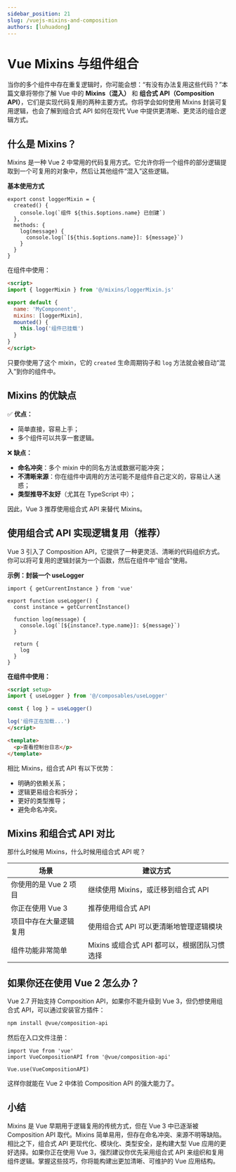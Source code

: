 ```yaml
---
sidebar_position: 21
slug: /vuejs-mixins-and-composition
authors: [luhuadong]
---
```


# Vue Mixins 与组件组合

当你的多个组件中存在重复逻辑时，你可能会想：“有没有办法复用这些代码？”本篇文章将带你了解 Vue 中的 **Mixins（混入）** 和 **组合式 API（Composition API）**，它们是实现代码复用的两种主要方式。你将学会如何使用 Mixins 封装可复用逻辑，也会了解到组合式 API 如何在现代 Vue 中提供更清晰、更灵活的组合逻辑方式。



## 什么是 Mixins？

Mixins 是一种 Vue 2 中常用的代码复用方式。它允许你将一个组件的部分逻辑提取到一个可复用的对象中，然后让其他组件“混入”这些逻辑。

**基本使用方式**

```tsx showLineNumbers title="mixins/loggerMixin.js"
export const loggerMixin = {
  created() {
    console.log(`组件 ${this.$options.name} 已创建`)
  },
  methods: {
    log(message) {
      console.log(`[${this.$options.name}]: ${message}`)
    }
  }
}
```

在组件中使用：

```html showLineNumbers
<script>
import { loggerMixin } from '@/mixins/loggerMixin.js'

export default {
  name: 'MyComponent',
  mixins: [loggerMixin],
  mounted() {
    this.log('组件已挂载')
  }
}
</script>
```

只要你使用了这个 mixin，它的 `created` 生命周期钩子和 `log` 方法就会被自动“混入”到你的组件中。



## Mixins 的优缺点

✅ **优点：**

- 简单直接，容易上手；
- 多个组件可以共享一套逻辑。

❌ **缺点：**

- **命名冲突**：多个 mixin 中的同名方法或数据可能冲突；
- **不清晰来源**：你在组件中调用的方法可能不是组件自己定义的，容易让人迷惑；
- **类型推导不友好**（尤其在 TypeScript 中）；

因此，Vue 3 推荐使用组合式 API 来替代 Mixins。



## 使用组合式 API 实现逻辑复用（推荐）

Vue 3 引入了 Composition API，它提供了一种更灵活、清晰的代码组织方式。你可以将可复用的逻辑封装为一个函数，然后在组件中“组合”使用。

**示例：封装一个 useLogger**

```tsx showLineNumbers title="composables/useLogger.js"
import { getCurrentInstance } from 'vue'

export function useLogger() {
  const instance = getCurrentInstance()

  function log(message) {
    console.log(`[${instance?.type.name}]: ${message}`)
  }

  return {
    log
  }
}
```

**在组件中使用：**

```html showLineNumbers
<script setup>
import { useLogger } from '@/composables/useLogger'

const { log } = useLogger()

log('组件正在加载...')
</script>

<template>
  <p>查看控制台日志</p>
</template>
```

相比 Mixins，组合式 API 有以下优势：

- 明确的依赖关系；
- 逻辑更易组合和拆分；
- 更好的类型推导；
- 避免命名冲突。



## Mixins 和组合式 API 对比

那什么时候用 Mixins，什么时候用组合式 API 呢？

| 场景                   | 建议方式                                     |
| ---------------------- | -------------------------------------------- |
| 你使用的是 Vue 2 项目  | 继续使用 Mixins，或迁移到组合式 API          |
| 你正在使用 Vue 3       | 推荐使用组合式 API                           |
| 项目中存在大量逻辑复用 | 使用组合式 API 可以更清晰地管理逻辑模块      |
| 组件功能非常简单       | Mixins 或组合式 API 都可以，根据团队习惯选择 |



## 如果你还在使用 Vue 2 怎么办？

Vue 2.7 开始支持 Composition API，如果你不能升级到 Vue 3，但仍想使用组合式 API，可以通过安装官方插件：

```bash
npm install @vue/composition-api
```

然后在入口文件注册：

```tsx showLineNumbers
import Vue from 'vue'
import VueCompositionAPI from '@vue/composition-api'

Vue.use(VueCompositionAPI)
```

这样你就能在 Vue 2 中体验 Composition API 的强大能力了。



## 小结

Mixins 是 Vue 早期用于逻辑复用的传统方式，但在 Vue 3 中已逐渐被 Composition API 取代。Mixins 简单易用，但存在命名冲突、来源不明等缺陷。相比之下，组合式 API 更现代化、模块化、类型安全，是构建大型 Vue 应用的更好选择。如果你正在使用 Vue 3，强烈建议你优先采用组合式 API 来组织和复用组件逻辑。掌握这些技巧，你将能构建出更加清晰、可维护的 Vue 应用结构。
